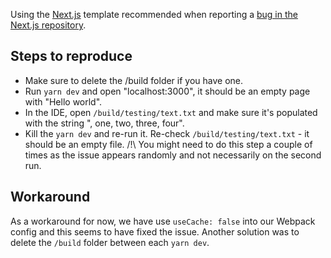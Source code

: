 Using the [Next.js](https://nextjs.org/) template recommended when reporting a [bug in the Next.js repository](https://github.com/vercel/next.js/issues).

## Steps to reproduce 
- Make sure to delete the /build folder if you have one. 
- Run ```yarn dev``` and open "localhost:3000", it should be an empty page with "Hello world".
- In the IDE, open `/build/testing/text.txt` and make sure it's populated with the string ", one, two, three, four".
- Kill the ```yarn dev``` and re-run it. Re-check `/build/testing/text.txt` - it should be an empty file. /!\ You might need to do this step a couple of times as the issue appears randomly and not necessarily on the second run. 

## Workaround
As a workaround for now, we have use `useCache: false` into our Webpack config and this seems to have fixed the issue. Another solution was to delete the `/build` folder between each ```yarn dev```.
